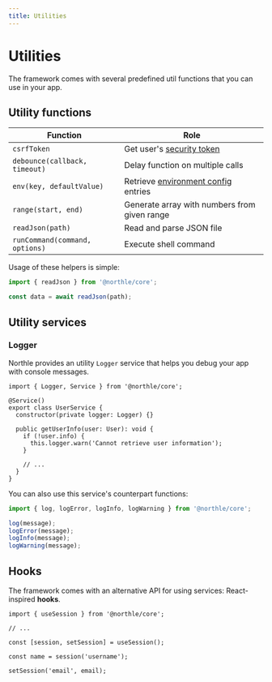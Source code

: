 ```yaml
---
title: Utilities
---
```


# Utilities

The framework comes with several predefined util functions that you can use in your app.

## Utility functions

| Function                       | Role                                                                                        |
| ------------------------------ | ------------------------------------------------------------------------------------------- |
| `csrfToken`                    | Get user's [security token](/docs/advanced/csrf-protection)                                 |
| `debounce(callback, timeout)`  | Delay function on multiple calls                                                            |
| `env(key, defaultValue)`       | Retrieve [environment config](/docs/basics/configuration#environment-configuration) entries |
| `range(start, end)`            | Generate array with numbers from given range                                                |
| `readJson(path)`               | Read and parse JSON file                                                                    |
| `runCommand(command, options)` | Execute shell command                                                                       |

Usage of these helpers is simple:

```ts
import { readJson } from '@northle/core';

const data = await readJson(path);
```

## Utility services

### Logger

Northle provides an utility `Logger` service that helps you debug your app with console messages.

```ts{1,5,9}
import { Logger, Service } from '@northle/core';

@Service()
export class UserService {
  constructor(private logger: Logger) {}

  public getUserInfo(user: User): void {
    if (!user.info) {
      this.logger.warn('Cannot retrieve user information');
    }

    // ...
  }
}
```

You can also use this service's counterpart functions:

```ts
import { log, logError, logInfo, logWarning } from '@northle/core';

log(message);
logError(message);
logInfo(message);
logWarning(message);
```

## Hooks

The framework comes with an alternative API for using services: React-inspired **hooks**.

```ts{1,5}
import { useSession } from '@northle/core';

// ...

const [session, setSession] = useSession();

const name = session('username');

setSession('email', email);
```
